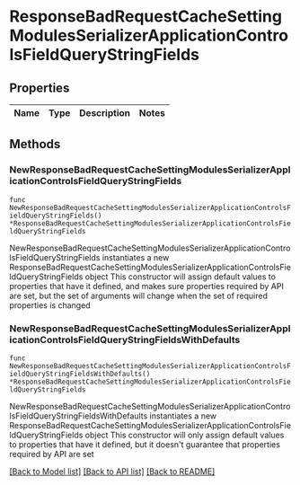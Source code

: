 # ResponseBadRequestCacheSettingModulesSerializerApplicationControlsFieldQueryStringFields

## Properties

Name | Type | Description | Notes
------------ | ------------- | ------------- | -------------

## Methods

### NewResponseBadRequestCacheSettingModulesSerializerApplicationControlsFieldQueryStringFields

`func NewResponseBadRequestCacheSettingModulesSerializerApplicationControlsFieldQueryStringFields() *ResponseBadRequestCacheSettingModulesSerializerApplicationControlsFieldQueryStringFields`

NewResponseBadRequestCacheSettingModulesSerializerApplicationControlsFieldQueryStringFields instantiates a new ResponseBadRequestCacheSettingModulesSerializerApplicationControlsFieldQueryStringFields object
This constructor will assign default values to properties that have it defined,
and makes sure properties required by API are set, but the set of arguments
will change when the set of required properties is changed

### NewResponseBadRequestCacheSettingModulesSerializerApplicationControlsFieldQueryStringFieldsWithDefaults

`func NewResponseBadRequestCacheSettingModulesSerializerApplicationControlsFieldQueryStringFieldsWithDefaults() *ResponseBadRequestCacheSettingModulesSerializerApplicationControlsFieldQueryStringFields`

NewResponseBadRequestCacheSettingModulesSerializerApplicationControlsFieldQueryStringFieldsWithDefaults instantiates a new ResponseBadRequestCacheSettingModulesSerializerApplicationControlsFieldQueryStringFields object
This constructor will only assign default values to properties that have it defined,
but it doesn't guarantee that properties required by API are set


[[Back to Model list]](../README.md#documentation-for-models) [[Back to API list]](../README.md#documentation-for-api-endpoints) [[Back to README]](../README.md)


